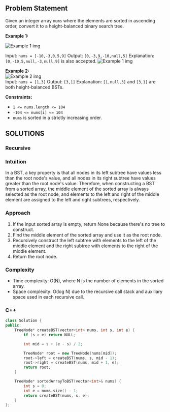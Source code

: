## Problem Statement 
Given an integer array `nums` where the elements are sorted in ascending order, convert it to a height-balanced binary search tree.

**Example 1:**

![Example 1 img](https://assets.leetcode.com/uploads/2021/02/18/btree1.jpg)

Input: `nums = [-10,-3,0,5,9]`
Output: `[0,-3,9,-10,null,5]`
Explanation: `[0,-10,5,null,-3,null,9]` is also accepted.
![Example 1 img](https://assets.leetcode.com/uploads/2021/02/18/btree2.jpg)
<br>


**Example 2:**
<br>
![Example 2 img](https://assets.leetcode.com/uploads/2021/02/18/btree.jpg)
<br>
Input: `nums = [1,3]`
Output: `[3,1]`
Explanation: `[1,null,3]` and `[3,1]` are both height-balanced BSTs.

**Constraints:**

- `1 <= nums.length <= 104`
- `-104 <= nums[i] <= 104`
- `nums` is sorted in a strictly increasing order.

## SOLUTIONS
<!-- By Tusharknwl -->
### **Recursive**
### Intuition
In a BST, a key property is that all nodes in its left subtree have values less than the root node's value, and all nodes in its right subtree have values greater than the root node's value. Therefore, when constructing a BST from a sorted array, the middle element of the sorted array is always selected as the root node, and elements to the left and right of the middle element are assigned to the left and right subtrees, respectively.

### Approach
1. If the input sorted array is empty, return None because there's no tree to construct.
2. Find the middle element of the sorted array and use it as the root node.
3. Recursively construct the left subtree with elements to the left of the middle element and the right subtree with elements to the right of the middle element.
4. Return the root node.

### Complexity
- Time complexity: O(N), where N is the number of elements in the sorted array.
- Space complexity: O(log N) due to the recursive call stack and auxiliary space used in each recursive call.

### **C**++
```cpp
class Solution {
public:
    TreeNode* createBST(vector<int> nums, int s, int e) {
        if (s > e) return NULL;

        int mid = s + (e - s) / 2;

        TreeNode* root = new TreeNode(nums[mid]);
        root->left = createBST(nums, s, mid - 1);
        root->right = createBST(nums, mid + 1, e);
        return root;
    }

    TreeNode* sortedArrayToBST(vector<int>& nums) {
        int s = 0;
        int e = nums.size() - 1;
        return createBST(nums, s, e);
    }
};

